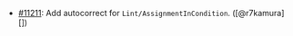 * [#11211](https://github.com/rubocop/rubocop/pull/11211): Add autocorrect for `Lint/AssignmentInCondition`. ([@r7kamura][])
